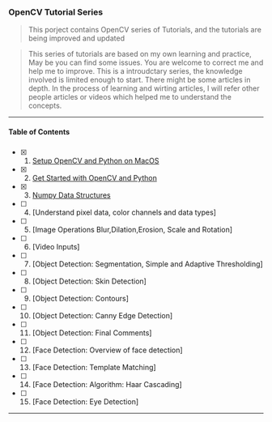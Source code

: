 ### OpenCV Tutorial Series
 
> This porject contains OpenCV series of Tutorials, and the tutorials are being improved and updated
 
> This series of tutorials are based on my own learning and practice, May be you can find some issues. You are welcome to correct me and help me to improve. 
> This is a introudctary series, the knowledge involved is limited enough to start. There might be some articles in depth. 
> In the process of learning and wirting articles, I will refer other people articles or videos which helped me to understand the concepts.

---
#### Table of Contents
#####
- [x] 1. [Setup OpenCV and Python on MacOS](https://dastaniqbal.github.io/blog/2021-05-15-opencv-series-installing-python-and-opencv-on-mac/)
- [x] 2. [Get Started with OpenCV and Python](https://dastaniqbal.github.io/blog/2021-05-17-opencv-series-2-get-started-with-opencv-and-python/)
- [x] 3. [Numpy Data Structures](https://dastaniqbal.github.io/blog/2021-05-20-opencv-series-4-numpy-data-structures/)
- [ ] 4. [Understand pixel data, color channels and data types]
- [ ] 5. [Image Operations Blur,Dilation,Erosion, Scale and Rotation]
- [ ] 6. [Video Inputs]
- [ ] 7. [Object Detection: Segmentation, Simple and Adaptive Thresholding]
- [ ] 8. [Object Detection: Skin Detection]
- [ ] 9. [Object Detection: Contours]
- [ ] 10. [Object Detection: Canny Edge Detection]
- [ ] 11. [Object Detection: Final Comments]
- [ ] 12. [Face Detection: Overview of face detection]
- [ ] 13. [Face Detection: Template Matching]
- [ ] 14. [Face Detection: Algorithm: Haar Cascading]
- [ ] 15. [Face Detection: Eye Detection]
---
